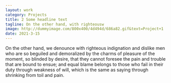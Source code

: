 ```yaml
---
layout: work
category: Projects
title: 2 Some headline text
tagline: On the other hand, with righteousw
image: http://dummyimage.com/800x400/4d494d/686a82.gif&text=Project+1
date: 2021-3-15
---
```

On the other hand, we denounce with righteous indignation and dislike men who are so beguiled and demoralized by the charms of pleasure of the moment, so blinded by desire, that they cannot foresee the pain and trouble that are bound to ensue; and equal blame belongs to those who fail in their duty through weakness of will, which is the same as saying through shrinking from toil and pain.
